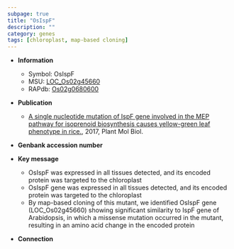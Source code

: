 ```yaml
---
subpage: true
title: "OsIspF"
description: ""
category: genes
tags: [chloroplast, map-based cloning]
---
```


* **Information**  
    + Symbol: OsIspF  
    + MSU: [LOC_Os02g45660](http://rice.plantbiology.msu.edu/cgi-bin/ORF_infopage.cgi?orf=LOC_Os02g45660)  
    + RAPdb: [Os02g0680600](http://rapdb.dna.affrc.go.jp/viewer/gbrowse_details/irgsp1?name=Os02g0680600)  

* **Publication**  
    + [A single nucleotide mutation of IspF gene involved in the MEP pathway for isoprenoid biosynthesis causes yellow-green leaf phenotype in rice.](http://www.ncbi.nlm.nih.gov/pubmed?term=A+single+nucleotide+mutation+of+IspF+gene+involved+in+the+MEP+pathway+for+isoprenoid+biosynthesis+causes+yellow-green+leaf+phenotype+in+rice.%5BTitle%5D), 2017, Plant Mol Biol.

* **Genbank accession number**  

* **Key message**  
    + OsIspF was expressed in all tissues detected, and its encoded protein was targeted to the chloroplast
    + OsIspF gene was expressed in all tissues detected, and its encoded protein was targeted to the chloroplast
    + By map-based cloning of this mutant, we identified OsIspF gene (LOC_Os02g45660) showing significant similarity to IspF gene of Arabidopsis, in which a missense mutation occurred in the mutant, resulting in an amino acid change in the encoded protein

* **Connection**  



